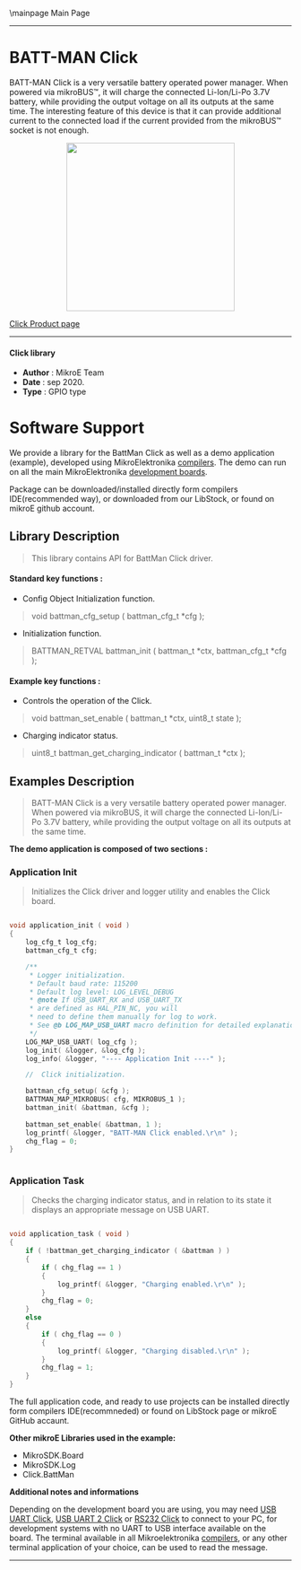 \mainpage Main Page
 
---
# BATT-MAN Click

BATT-MAN Click is a very versatile battery operated power manager. When powered via mikroBUS™, it will charge the connected Li-Ion/Li-Po 3.7V battery, while providing the output voltage on all its outputs at the same time. The interesting feature of this device is that it can provide additional current to the connected load if the current provided from the mikroBUS™ socket is not enough.

<p align="center">
  <img src="https://download.mikroe.com/images/click_for_ide/battman_click.png" height=300px>
</p>


[Click Product page](https://www.mikroe.com/batt-man-click)

---


#### Click library 

- **Author**        : MikroE Team
- **Date**          : sep 2020.
- **Type**          : GPIO type


# Software Support

We provide a library for the BattMan Click 
as well as a demo application (example), developed using MikroElektronika 
[compilers](https://shop.mikroe.com/compilers). 
The demo can run on all the main MikroElektronika [development boards](https://shop.mikroe.com/development-boards).

Package can be downloaded/installed directly form compilers IDE(recommended way), or downloaded from our LibStock, or found on mikroE github account. 

## Library Description

> This library contains API for BattMan Click driver.

#### Standard key functions :

- Config Object Initialization function.
> void battman_cfg_setup ( battman_cfg_t *cfg ); 
 
- Initialization function.
> BATTMAN_RETVAL battman_init ( battman_t *ctx, battman_cfg_t *cfg );


#### Example key functions :

- Controls the operation of the Click.
> void battman_set_enable ( battman_t *ctx, uint8_t state );
 
- Charging indicator status.
> uint8_t battman_get_charging_indicator ( battman_t *ctx );

## Examples Description

> BATT-MAN Click is a very versatile battery operated power manager. When powered via mikroBUS,
> it will charge the connected Li-Ion/Li-Po 3.7V battery, while providing the output voltage 
> on all its outputs at the same time.

**The demo application is composed of two sections :**

### Application Init 

> Initializes the Click driver and logger utility and enables the Click board.

```c

void application_init ( void )
{
    log_cfg_t log_cfg;
    battman_cfg_t cfg;

    /** 
     * Logger initialization.
     * Default baud rate: 115200
     * Default log level: LOG_LEVEL_DEBUG
     * @note If USB_UART_RX and USB_UART_TX 
     * are defined as HAL_PIN_NC, you will 
     * need to define them manually for log to work. 
     * See @b LOG_MAP_USB_UART macro definition for detailed explanation.
     */
    LOG_MAP_USB_UART( log_cfg );
    log_init( &logger, &log_cfg );
    log_info( &logger, "---- Application Init ----" );

    //  Click initialization.

    battman_cfg_setup( &cfg );
    BATTMAN_MAP_MIKROBUS( cfg, MIKROBUS_1 );
    battman_init( &battman, &cfg );
    
    battman_set_enable( &battman, 1 );
    log_printf( &logger, "BATT-MAN Click enabled.\r\n" );
    chg_flag = 0;
}
  
```

### Application Task

> Checks the charging indicator status, and in relation to its state it displays an appropriate message on USB UART.

```c

void application_task ( void )
{
    if ( !battman_get_charging_indicator ( &battman ) )
    {
        if ( chg_flag == 1 )
        {
            log_printf( &logger, "Charging enabled.\r\n" );
        }
        chg_flag = 0;
    }
    else
    {
        if ( chg_flag == 0 )
        {
            log_printf( &logger, "Charging disabled.\r\n" );
        }
        chg_flag = 1;
    }
}  

```


The full application code, and ready to use projects can be  installed directly form compilers IDE(recommneded) or found on LibStock page or mikroE GitHub accaunt.

**Other mikroE Libraries used in the example:** 

- MikroSDK.Board
- MikroSDK.Log
- Click.BattMan

**Additional notes and informations**

Depending on the development board you are using, you may need 
[USB UART Click](https://shop.mikroe.com/usb-uart-click), 
[USB UART 2 Click](https://shop.mikroe.com/usb-uart-2-click) or 
[RS232 Click](https://shop.mikroe.com/rs232-click) to connect to your PC, for 
development systems with no UART to USB interface available on the board. The 
terminal available in all Mikroelektronika 
[compilers](https://shop.mikroe.com/compilers), or any other terminal application 
of your choice, can be used to read the message.



---
